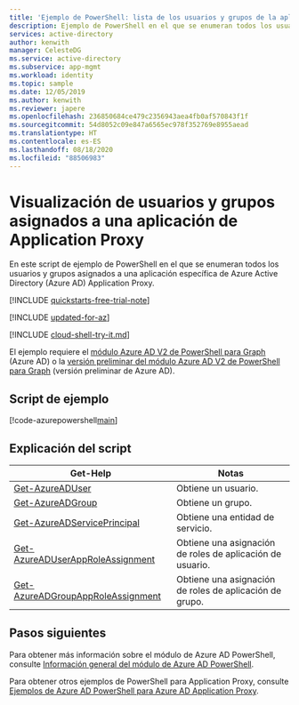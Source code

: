 ```yaml
---
title: 'Ejemplo de PowerShell: lista de los usuarios y grupos de la aplicación de Application Proxy'
description: Ejemplo de PowerShell en el que se enumeran todos los usuarios y grupos asignados a una aplicación específica de Azure Active Directory (Azure AD) Application Proxy.
services: active-directory
author: kenwith
manager: CelesteDG
ms.service: active-directory
ms.subservice: app-mgmt
ms.workload: identity
ms.topic: sample
ms.date: 12/05/2019
ms.author: kenwith
ms.reviewer: japere
ms.openlocfilehash: 236850684ce479c2356943aea4fb0af570843f1f
ms.sourcegitcommit: 54d8052c09e847a6565ec978f352769e8955aead
ms.translationtype: HT
ms.contentlocale: es-ES
ms.lasthandoff: 08/18/2020
ms.locfileid: "88506983"
---
```

# <a name="display-users-and-groups-assigned-to-an-application-proxy-application"></a>Visualización de usuarios y grupos asignados a una aplicación de Application Proxy

En este script de ejemplo de PowerShell en el que se enumeran todos los usuarios y grupos asignados a una aplicación específica de Azure Active Directory (Azure AD) Application Proxy.

[!INCLUDE [quickstarts-free-trial-note](../../../../includes/quickstarts-free-trial-note.md)]

[!INCLUDE [updated-for-az](../../../../includes/updated-for-az.md)]

[!INCLUDE [cloud-shell-try-it.md](../../../../includes/cloud-shell-try-it.md)]

El ejemplo requiere el [módulo Azure AD V2 de PowerShell para Graph](https://docs.microsoft.com/powershell/azure/active-directory/install-adv2?view=azureadps-2.0) (Azure AD) o la [versión preliminar del módulo Azure AD V2 de PowerShell para Graph](https://docs.microsoft.com/powershell/azure/active-directory/install-adv2?view=azureadps-2.0-preview) (versión preliminar de Azure AD).

## <a name="sample-script"></a>Script de ejemplo

[!code-azurepowershell[main](~/powershell_scripts/application-proxy/display-users-group-of-an-app.ps1 "Display users and groups assigned to an Application Proxy application")]

## <a name="script-explanation"></a>Explicación del script

| Get-Help | Notas |
|---|---|
| [Get-AzureADUser](https://docs.microsoft.com/powershell/module/AzureAD/get-azureaduser?view=azureadps-2.0)| Obtiene un usuario. |
| [Get-AzureADGroup](https://docs.microsoft.com/powershell/module/AzureAD/get-azureadgroup?view=azureadps-2.0)| Obtiene un grupo. |
| [Get-AzureADServicePrincipal](https://docs.microsoft.com/powershell/module/azuread/get-azureadserviceprincipal?view=azureadps-2.0) | Obtiene una entidad de servicio. |
| [Get-AzureADUserAppRoleAssignment](https://docs.microsoft.com/powershell/module/AzureAD/get-azureaduserapproleassignment?view=azureadps-2.0) | Obtiene una asignación de roles de aplicación de usuario. |
| [Get-AzureADGroupAppRoleAssignment](https://docs.microsoft.com/powershell/module/AzureAD/get-azureadgroupapproleassignment?view=azureadps-2.0) | Obtiene una asignación de roles de aplicación de grupo. |

## <a name="next-steps"></a>Pasos siguientes

Para obtener más información sobre el módulo de Azure AD PowerShell, consulte [Información general del módulo de Azure AD PowerShell](https://docs.microsoft.com/powershell/azure/active-directory/overview?view=azureadps-2.0).

Para obtener otros ejemplos de PowerShell para Application Proxy, consulte [Ejemplos de Azure AD PowerShell para Azure AD Application Proxy](../application-proxy-powershell-samples.md).